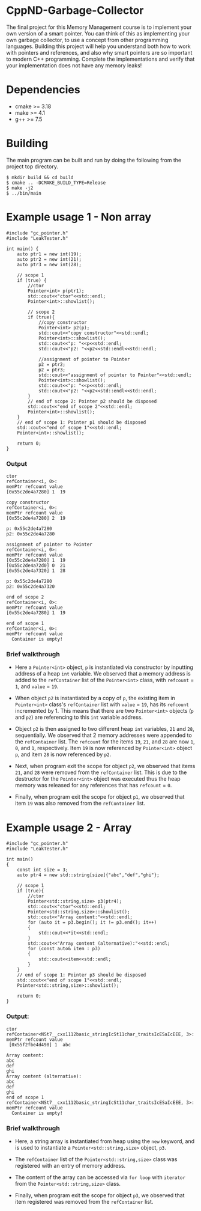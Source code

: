 # CppND-Garbage-Collector

The final project for this Memory Management course is to implement your own
version of a smart pointer. You can think of this as implementing your own
garbage collector, to use a concept from other programming languages. Building
this project will help you understand both how to work with pointers and
references, and also why smart pointers are so important to modern C++
programming. Complete the implementations and verify that your implementation
does not have any memory leaks!

# Dependencies

- cmake >= 3.18
- make >= 4.1
- g++ >= 7.5


# Building

The main program can be built and run by doing the following from the project top directory.

``` shell
$ mkdir build && cd build
$ cmake .. -DCMAKE_BUILD_TYPE=Release
$ make -j2 
$ ../bin/main
```

# Example usage 1 - Non array

```
#include "gc_pointer.h"
#include "LeakTester.h"

int main() {
    auto ptr1 = new int(19);
    auto ptr2 = new int(21);
    auto ptr3 = new int(28);
    
    // scope 1
    if (true) {
        //ctor
        Pointer<int> p(ptr1);
        std::cout<<"ctor"<<std::endl;
        Pointer<int>::showlist();

        // scope 2
        if (true){
            //copy constructor
            Pointer<int> p2(p);
            std::cout<<"copy constructor"<<std::endl;
            Pointer<int>::showlist();
            std::cout<<"p: "<<p<<std::endl;
            std::cout<<"p2: "<<p2<<std::endl<<std::endl;

            //assignment of pointer to Pointer
            p2 = ptr2;
            p2 = ptr3;
            std::cout<<"assignment of pointer to Pointer"<<std::endl;
            Pointer<int>::showlist();
            std::cout<<"p: "<<p<<std::endl;
            std::cout<<"p2: "<<p2<<std::endl<<std::endl;
        }
        // end of scope 2: Pointer p2 should be disposed
        std::cout<<"end of scope 2"<<std::endl;
        Pointer<int>::showlist();
    }
    // end of scope 1: Pointer p1 should be disposed
    std::cout<<"end of scope 1"<<std::endl;
    Pointer<int>::showlist();

    return 0;
}
```

### Output

```
ctor
refContainer<i, 0>:
memPtr refcount value
[0x55c2de4a7280] 1  19

copy constructor
refContainer<i, 0>:
memPtr refcount value
[0x55c2de4a7280] 2  19

p: 0x55c2de4a7280
p2: 0x55c2de4a7280

assignment of pointer to Pointer
refContainer<i, 0>:
memPtr refcount value
[0x55c2de4a7280] 1  19
[0x55c2de4a72d0] 0  21
[0x55c2de4a7320] 1  28

p: 0x55c2de4a7280
p2: 0x55c2de4a7320

end of scope 2
refContainer<i, 0>:
memPtr refcount value
[0x55c2de4a7280] 1  19

end of scope 1
refContainer<i, 0>:
memPtr refcount value
  Container is empty!

```

### Brief walkthrough

- Here a `Pointer<int>` object, `p` is instantiated via constructor by inputting address of a heap `int` variable. We observed that a memory address is added to the `refContainer` list of the `Pointer<int>` class, with `refcount` = `1`, and `value` = `19`.

- When object `p2` is instantiated by a copy of `p`, the existing item in `Pointer<int>` class's `refContainer` list with `value` = `19`, has its `refcount` incremented by 1. This means that there are two `Pointer<int>` objects (`p` and `p2`) are referencing to this `int` variable address.

- Object `p2` is then assigned to two different heap `int` variables, `21` and `28`, sequentially. We observed that 2 memory addresses were appended to the `refContainer` list. The `refcount` for the items `19`, `21`, and `28` are now `1`, `0`, and `1`, respectively. Item `19` is now referenced by `Pointer<int>` object `p`, and item `28` is now referenced by `p2`.

- Next, when program exit the scope for object `p2`, we observed that items `21`, and `28` were removed from the `refContainer` list. This is due to the destructor for the `Pointer<int>` object was executed thus the heap memory was released for any references that has `refcount` = `0`.

- Finally, when program exit the scope for object `p1`, we observed that item `19` was also removed from the `refContainer` list.

# Example usage 2 - Array

```
#include "gc_pointer.h"
#include "LeakTester.h"

int main()
{
    const int size = 3;
    auto ptr4 = new std::string[size]{"abc","def","ghi"};

    // scope 1
    if (true){
        //ctor
        Pointer<std::string,size> p3(ptr4);
        std::cout<<"ctor"<<std::endl;
        Pointer<std::string,size>::showlist();
        std::cout<<"Array content:"<<std::endl;
        for (auto it = p3.begin(); it != p3.end(); it++)
        {
            std::cout<<*it<<std::endl;
        }
        std::cout<<"Array content (alternative):"<<std::endl;
        for (const auto& item : p3)
        {
            std::cout<<item<<std::endl;
        }
    }
    // end of scope 1: Pointer p3 should be disposed
    std::cout<<"end of scope 1"<<std::endl;
    Pointer<std::string,size>::showlist();

    return 0;
}
```

### Output:

```
ctor
refContainer<NSt7__cxx1112basic_stringIcSt11char_traitsIcESaIcEEE, 3>:
memPtr refcount value
 [0x55f2fbe4d498] 1  abc

Array content:
abc
def
ghi
Array content (alternative):
abc
def
ghi
end of scope 1
refContainer<NSt7__cxx1112basic_stringIcSt11char_traitsIcESaIcEEE, 3>:
memPtr refcount value
  Container is empty!
```

### Brief walkthrough

- Here, a string array is instantiated from heap using the `new` keyword, and is used to instantiate a `Pointer<std::string,size>` object, `p3`.

- The `refContainer` list of the `Pointer<std::string,size>` class was registered with an entry of memory address.

- The content of the array can be accessed via `for loop` with `iterator` from the `Pointer<std::string,size>` class.

- Finally, when program exit the scope for object `p3`, we observed that item registered was removed from the `refContainer` list.


